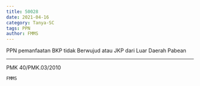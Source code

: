 ```yaml
---
title: 50028
date: 2021-04-16
category: Tanya-SC
tags: PPN
author: FMMS
---
```


PPN pemanfaatan BKP tidak Berwujud atau JKP dari Luar Daerah Pabean

---

PMK 40/PMK.03/2010

`FMMS`
